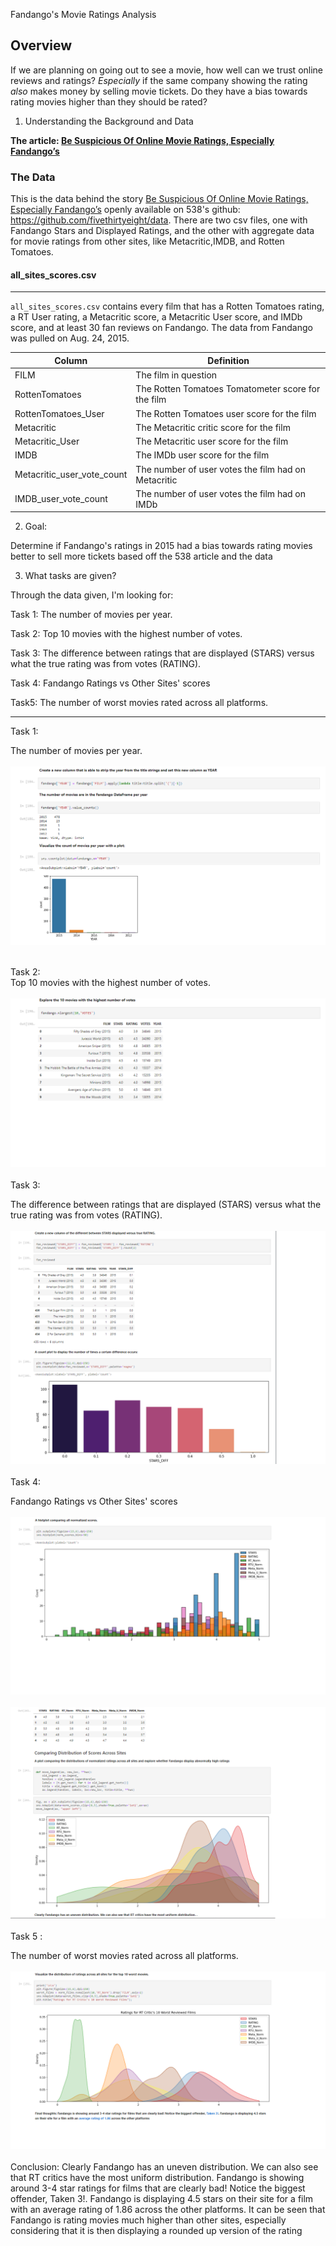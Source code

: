 Fandango's Movie Ratings Analysis

## Overview

If we are planning on going out to see a movie, how well can we trust online reviews and ratings? *Especially* if the same company showing the rating *also* makes money by selling movie tickets. Do they have a bias towards rating movies higher than they should be rated?

1. Understanding the Background and Data


**The article: [Be Suspicious Of Online Movie Ratings, Especially Fandango’s](http://fivethirtyeight.com/features/fandango-movies-ratings/)**

### The Data

This is the data behind the story [Be Suspicious Of Online Movie Ratings, Especially Fandango’s](http://fivethirtyeight.com/features/fandango-movies-ratings/) openly available on 538's github: https://github.com/fivethirtyeight/data. There are two csv files, one with Fandango Stars and Displayed Ratings, and the other with aggregate data for movie ratings from other sites, like Metacritic,IMDB, and Rotten Tomatoes.

#### all_sites_scores.csv

-----

`all_sites_scores.csv` contains every film that has a Rotten Tomatoes rating, a RT User rating, a Metacritic score, a Metacritic User score, and IMDb score, and at least 30 fan reviews on Fandango. The data from Fandango was pulled on Aug. 24, 2015.


Column | Definition
--- | -----------
FILM | The film in question
RottenTomatoes | The Rotten Tomatoes Tomatometer score  for the film
RottenTomatoes_User | The Rotten Tomatoes user score for the film
Metacritic | The Metacritic critic score for the film
Metacritic_User | The Metacritic user score for the film
IMDB | The IMDb user score for the film
Metacritic_user_vote_count | The number of user votes the film had on Metacritic
IMDB_user_vote_count | The number of user votes the film had on IMDb

2. Goal:

Determine if Fandango's ratings in 2015 had a bias towards rating movies better to sell more tickets based off the 538 article and the data

3. What tasks are given?

Through the data given, I'm looking for:

Task 1: The number of movies per year.

Task 2: Top 10 movies with the highest number of votes.

Task 3:  The difference between ratings that are displayed (STARS) versus what the true rating was from votes (RATING).

Task 4: Fandango Ratings vs Other Sites' scores

Task5: The number of worst movies rated across all platforms.

<hr>

Task 1: 

The number of movies per year.
<br>
<br>
 <img src="./img/task 1.png">
</p>
<br>
Task 2: 
<br>
Top 10 movies with the highest number of votes.
<br>
<br>
<img src="./img/task 2.png">
<br>
<br>
Task 3: 

The difference between ratings that are displayed (STARS) versus what the true rating was from votes (RATING).
<br>
<br>
<img src="./img/task 3.png">
<br>
<br>
Task 4: 

Fandango Ratings vs Other Sites' scores
<br>
<br>
<img src="./img/task 4.png">
<br>
<br>
<img src="./img/task 4.2.png">
<br>
<br>
Task 5 : 

The number of worst movies rated across all platforms.
<br>
<br>
<img src="./img/task 5.png">
<br>
<br>
Conclusion:
Clearly Fandango has an uneven distribution. We can also see that RT critics have the most uniform distribution. Fandango is showing around 3-4 star ratings for films that are clearly bad! Notice the biggest offender, Taken 3!. Fandango is displaying 4.5 stars on their site for a film with an average rating of 1.86 across the other platforms. It can be seen that Fandango is rating movies much higher than other sites, especially considering that it is then displaying a rounded up version of the rating

